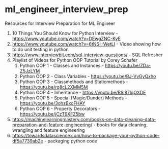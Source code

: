 # ml_engineer_interview_prep
Resources for Interview Preparation for ML Engineer

1. 10 Things You Should Know for Python Interview - https://www.youtube.com/watch?v=DEwgZNC-KyE
2. https://www.youtube.com/watch?v=6tNS--WetLI - Video showing how to do unit testing in python
3. https://www.interviewbit.com/sql-interview-questions/ - SQL Refresher
4. Playlist of Videos for Python OOP Tutorial by Corey Schafer
   1. Python OOP 1 - Classes and Instances - https://youtu.be/ZDa-Z5JzLYM
   2. Python OOP 2 - Class Variables - https://youtu.be/BJ-VvGyQxho
   3. Python OOP 3 - Classmethods and Staticmethods - https://youtu.be/rq8cL2XMM5M
   4. Python OOP 4 - Inheritance - https://youtu.be/RSl87lqOXDE
   5. Python OOP 5 - Special (Magic/Dunder) Methods - https://youtu.be/3ohzBxoFHAY
   6. Python OOP 6 - Property Decorators - https://youtu.be/jCzT9XFZ5bw
5. https://machinelearningmastery.com/books-on-data-cleaning-data-preparation-and-feature-engineering/ - books for data cleaning, wrangling and feature engineering
6. https://towardsdatascience.com/how-to-package-your-python-code-df5a7739ab2e - packaging python code
